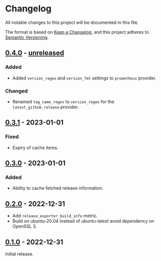 # Changelog
All notable changes to this project will be documented in this file.

The format is based on [Keep a Changelog](https://keepachangelog.com/en/1.0.0/),
and this project adheres to [Semantic Versioning](https://semver.org/spec/v2.0.0.html).

## [0.4.0] - [unreleased]

### Added

* Added `version_regex` and `version_fmt` settings to `prometheus` provider.

### Changed

* Renamed `tag_name_regex` to `version_regex` for the `latest_github_release`
  provider.


## [0.3.1] - 2023-01-01

### Fixed

* Expiry of cache items.

## [0.3.0] - 2023-01-01

### Added

* Ability to cache fetched release information.


## [0.2.0] - 2022-12-31

* Add `release_exporter_build_info` metric.
* Build on ubuntu-20.04 instead of ubuntu-latest avoid dependency on OpenSSL 3.

## [0.1.0] - 2022-12-31

Initial release.

[Unreleased]: https://github.com/jgosmann/release-exporter/compare/v0.4.0...HEAD
[0.4.0]: https://github.com/jgosmann/release-exporter/releases/tag/v0.4.0
[0.3.1]: https://github.com/jgosmann/release-exporter/releases/tag/v0.3.1
[0.3.0]: https://github.com/jgosmann/release-exporter/releases/tag/v0.3.0
[0.2.0]: https://github.com/jgosmann/release-exporter/releases/tag/v0.2.0
[0.1.0]: https://github.com/jgosmann/release-exporter/releases/tag/v0.1.0

